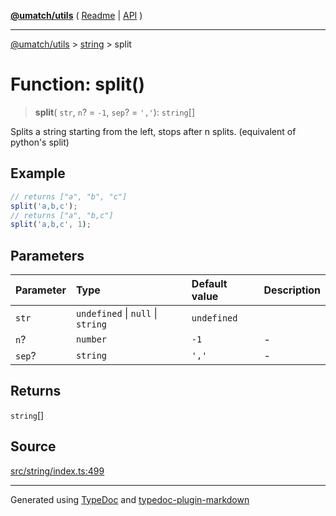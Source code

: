 [**@umatch/utils**](../../README.md) ( [Readme](../../README.md) \| [API](../../API.md) )

---

[@umatch/utils](../../API.md) > [string](../README.md) > split

# Function: split()

> **split**(
> `str`,
> `n`? = `-1`,
> `sep`? = `','`): `string`[]

Splits a string starting from the left, stops after n splits.
(equivalent of python's split)

## Example

```ts
// returns ["a", "b", "c"]
split('a,b,c');
// returns ["a", "b,c"]
split('a,b,c', 1);
```

## Parameters

| Parameter | Type                              | Default value | Description |
| :-------- | :-------------------------------- | :------------ | :---------- |
| `str`     | `undefined` \| `null` \| `string` | `undefined`   |             |
| `n`?      | `number`                          | `-1`          | -           |
| `sep`?    | `string`                          | `','`         | -           |

## Returns

`string`[]

## Source

[src/string/index.ts:499](https://github.com/umatch-oficial/utils/blob/a9008ad/src/string/index.ts#L499)

---

Generated using [TypeDoc](https://typedoc.org/) and [typedoc-plugin-markdown](https://www.npmjs.com/package/typedoc-plugin-markdown)
